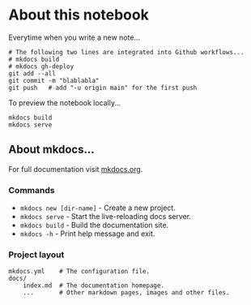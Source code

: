 # About this notebook

Everytime when you write a new note...
```
# The following two lines are integrated into Github workflows...
# mkdocs build
# mkdocs gh-deploy
git add --all
git commit -m "blablabla"
git push   # add "-u origin main" for the first push
```

To preview the notebook locally...
```
mkdocs build
mkdocs serve
```

## About mkdocs...

For full documentation visit [mkdocs.org](https://www.mkdocs.org).

### Commands

* `mkdocs new [dir-name]` - Create a new project.
* `mkdocs serve` - Start the live-reloading docs server.
* `mkdocs build` - Build the documentation site.
* `mkdocs -h` - Print help message and exit.

### Project layout

    mkdocs.yml    # The configuration file.
    docs/
        index.md  # The documentation homepage.
        ...       # Other markdown pages, images and other files.

